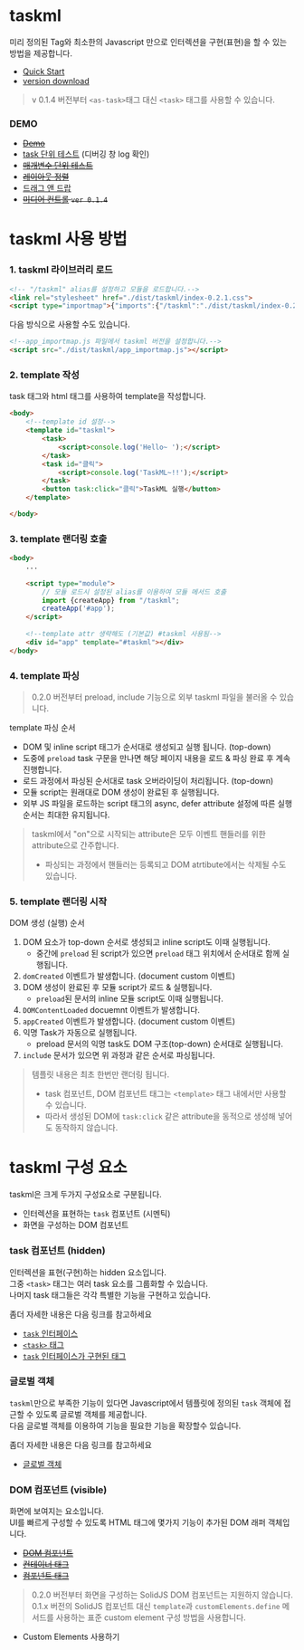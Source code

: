 # taskml

미리 정의된 Tag와 최소한의 Javascript 만으로 인터렉션을 구현(표현)을 할 수 있는 방법을 제공합니다.

* [Quick Start](./taskml)
* [version download](https://github.com/vulcan9/taskml.doc/tree/main/doc/0.2.x/dist/taskml)

> v 0.1.4 버전부터 `<as-task>`태그 대신 `<task>` 태그를 사용할 수 있습니다.

### DEMO

* ~~[Demo](./test/sample.html)~~
* [task 단위 테스트](./test/task.html) (디버깅 창 log 확인)
* ~~[매개변수 단위 테스트](./test/args.js)~~
* ~~[레이아웃 정렬](./test/layout.html)~~
* [드래그 앤 드랍](./task/드래그앤드랍)
* ~~[미디어 컨트롤](./task/미디어%20컨트롤) `ver 0.1.4`~~

# taskml 사용 방법

### 1. taskml 라이브러리 로드

```html
<!-- "/taskml" alias를 설정하고 모듈을 로드합니다.-->
<link rel="stylesheet" href="./dist/taskml/index-0.2.1.css">
<script type="importmap">{"imports":{"/taskml":"./dist/taskml/index-0.2.1.js"}}</script>
```

다음 방식으로 사용할 수도 있습니다.
```html
<!--app_importmap.js 파일에서 taskml 버전을 설정합니다.-->
<script src="./dist/taskml/app_importmap.js"></script>
```


### 2. template 작성
task 태그와 html 태그를 사용하여 template을 작성합니다. 

```html
<body>
    <!--template id 설정-->
    <template id="taskml">
        <task>
            <script>console.log('Hello~ ');</script>
        </task>
        <task id="클릭">
            <script>console.log('TaskML~!!');</script>
        </task>
        <button task:click="클릭">TaskML 실행</button>
    </template>

</body>
```

### 3. template 랜더링 호출

```html
<body>
    ...
    
    <script type="module">
        // 모듈 로드시 설정된 alias를 이용하여 모듈 메서드 호출
        import {createApp} from "/taskml";
        createApp('#app');
    </script>
    
    <!--template attr 생략해도 (기본값) #taskml 사용됨-->
    <div id="app" template="#taskml"></div>
</body>
```

### 4. template 파싱

> 0.2.0 버전부터 preload, include 기능으로 외부 taskml 파일을 불러올 수 있습니다.

template 파싱 순서

* DOM 및 inline script 태그가 순서대로 생성되고 실행 됩니다. (top-down)
* 도중에 `preload` task 구문을 만나면 해당 페이지 내용을 로드 & 파싱 완료 후 계속 진행합니다.
* 로드 과정에서 파싱된 순서대로 task 오버라이딩이 처리됩니다. (top-down)
* 모듈 script는 원래대로  DOM 생성이 완료된 후 실행됩니다.
* 외부 JS 파일을 로드하는 script 태그의 async, defer attribute 설정에 따른 실행 순서는 최대한 유지됩니다.

> taskml에서 "on"으로 시작되는 attribute은 모두 이벤트 핸들러를 위한 attribute으로 간주합니다.
> * 파싱되는 과정에서 핸들러는 등록되고 DOM atrtibute에서는 삭제될 수도 있습니다.

### 5. template 랜더링 시작

DOM 생성 (실행) 순서

1. DOM 요소가 top-down 순서로 생성되고 inline script도 이때 실행됩니다.
    - 중간에 `preload` 된 script가 있으면 `preload` 태그 위치에서 순서대로 함께 실행됩니다.
2. `domCreated` 이벤트가 발생합니다. (document custom 이벤트)
3. DOM 생성이 완료된 후 모듈 script가 로드 & 실행됩니다.
    - `preload`된 문서의 inline 모듈 script도 이때 실행됩니다.
4. `DOMContentLoaded` docuemnt 이벤트가 발생합니다.
5. `appCreated` 이벤트가 발생합니다. (document custom 이벤트)
6. 익명 Task가 자동으로 실행됩니다.
    - preload 문서의 익명 task도 DOM 구조(top-down) 순서대로 실행됩니다.
7. `include` 문서가 있으면 위 과정과 같은 순서로 파싱됩니다.

> 템플릿 내용은 최초 한번만 랜더링 됩니다.
> * task 컴포넌트, DOM 컴포넌트 태그는 `<template>` 태그 내에서만 사용할 수 있습니다.
> * 따라서 생성된 DOM에 `task:click` 같은 attribute을 동적으로 생성해 넣어도 동작하지 않습니다.

# taskml 구성 요소

taskml은 크게 두가지 구성요소로 구분됩니다.

* 인터렉션을 표현하는 `task` 컴포넌트 (시멘틱)
* 화면을 구성하는 DOM 컴포넌트

### task 컴포넌트 (hidden)

인터렉션을 표현(구현)하는 hidden 요소입니다.  
그중 `<task>` 태그는 여러 task 요소를 그룹화할 수 있습니다.  
나머지 task 태그들은 각각 특별한 기능을 구현하고 있습니다.

좀더 자세한 내용은 다음 링크를 참고하세요

- [`task` 인터페이스](./task/task%20인터페이스)
- [`<task>` 태그](./task/task%20태그)
- [`task` 인터페이스가 구현된 태그](./task/task%20내장%20객체)

### 글로벌 객체

`taskml`만으로 부족한 기능이 있다면 Javascript에서 템플릿에 정의된 `task` 객체에 접근할 수 있도록 글로벌 객체를 제공합니다.  
다음 글로벌 객체를 이용하여 기능을 필요한 기능을 확장할수 있습니다.

좀더 자세한 내용은 다음 링크를 참고하세요
- [글로벌 객체](./글로벌%20객체)

### DOM 컴포넌트 (visible)

화면에 보여지는 요소입니다.    
UI를 빠르게 구성할 수 있도록 HTML 태그에 몇가지 기능이 추가된 DOM 래퍼 객체입니다.

- ~~[DOM 컴포넌트](./DOM%20컴포넌트)~~
- ~~[컨테이너 태그](./component/컨테이너%20요소)~~
- ~~[컴포넌트 태그](./component/컴포넌트%20요소)~~

> 0.2.0 버전부터 화면을 구성하는 SolidJS DOM 컴포넌트는 지원하지 않습니다.  
> 0.1.x 버전의 SolidJS 컴포넌트 대신 `template`과 `customElements.define` 메서드를 사용하는 표준 custom element 구성 방법을 사용합니다.

- Custom Elements 사용하기